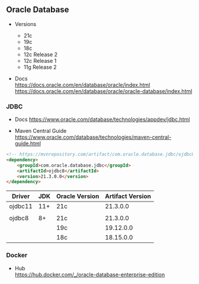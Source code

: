 
## Oracle Database

- Versions
  - 21c
  - 19c
  - 18c
  - 12c Release 2
  - 12c Release 1
  - 11g Release 2

- Docs  
  https://docs.oracle.com/en/database/oracle/index.html
  https://docs.oracle.com/en/database/oracle/oracle-database/index.html

### JDBC

- Docs
  https://www.oracle.com/database/technologies/appdev/jdbc.html

- Maven Central Guide  
  https://www.oracle.com/database/technologies/maven-central-guide.html

```html
<!-- https://mvnrepository.com/artifact/com.oracle.database.jdbc/ojdbc8 -->
<dependency>
    <groupId>com.oracle.database.jdbc</groupId>
    <artifactId>ojdbc8</artifactId>
    <version>21.3.0.0</version>
</dependency>
```
| Driver | JDK | Oracle Version | Artifact Version |
| --- | --- | --- | --- |
| ojdbc11 | 11+ | 21c | 21.3.0.0 |
| | | | |
| ojdbc8 | 8+ | 21c | 21.3.0.0 |
| | | 19c | 19.12.0.0 |
| | | 18c | 18.15.0.0 |

### Docker

- Hub  
  https://hub.docker.com/_/oracle-database-enterprise-edition



